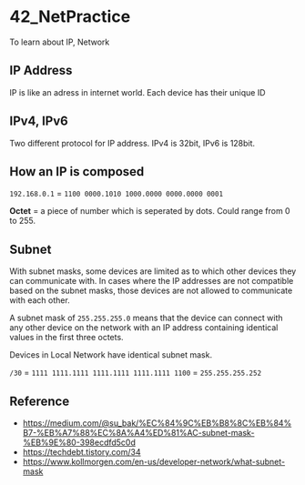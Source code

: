 # 42_NetPractice
To learn about IP, Network 

## IP Address
IP is like an adress in internet world. Each device has their unique ID

## IPv4, IPv6
Two different protocol for IP address. IPv4 is 32bit, IPv6 is 128bit.

## How an IP is composed
`192.168.0.1` = `1100 0000.1010 1000.0000 0000.0000 0001`

**Octet** = a piece of number which is seperated by dots. Could range from 0 to 255.

## Subnet
With subnet masks, some devices are limited as to which other devices they can communicate with.  In cases where the IP addresses are not compatible based on the subnet masks, those devices are not allowed to communicate with each other.

A subnet mask of `255.255.255.0` means that the device can connect with any other device on the network with an IP address containing identical values in the first three octets. 

Devices in Local Network have identical subnet mask.

`/30` = `1111 1111.1111 1111.1111 1111.1111 1100` = `255.255.255.252`
 
## Reference
* https://medium.com/@su_bak/%EC%84%9C%EB%B8%8C%EB%84%B7-%EB%A7%88%EC%8A%A4%ED%81%AC-subnet-mask-%EB%9E%80-398ecdfd5c0d
* https://techdebt.tistory.com/34
* https://www.kollmorgen.com/en-us/developer-network/what-subnet-mask
